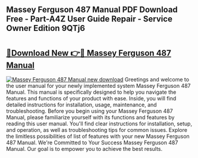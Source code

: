 ## Massey Ferguson 487 Manual PDF Download Free - Part-A4Z User Guide Repair - Service Owner Edition 9QTj6

# <h2><a href="http://bc57310.oget.top/?id=Massey+Ferguson+487+Manual">🔗Download New 👉🔴 Massey Ferguson 487 Manual</a></h2>

[![Massey Ferguson 487 Manual new download](https://i.imgur.com/5g1atiW.png)](http://bc57310.oget.top/?id=Massey+Ferguson+487+Manual)
Greetings and welcome to the user manual for your newly implemented system Massey Ferguson 487 Manual. This manual is specifically designed to help you navigate the features and functions of your product with ease. Inside, you will find detailed instructions for installation, usage, maintenance, and troubleshooting. Before you begin using your Massey Ferguson 487 Manual, please familiarize yourself with its functions and features by reading this user manual. You'll find clear instructions for installation, setup, and operation, as well as troubleshooting tips for common issues. Explore the limitless possibilities of list of features with your new Massey Ferguson 487 Manual. We're Committed to Your Success Massey Ferguson 487 Manual. Our goal is to empower you to achieve the best results.
